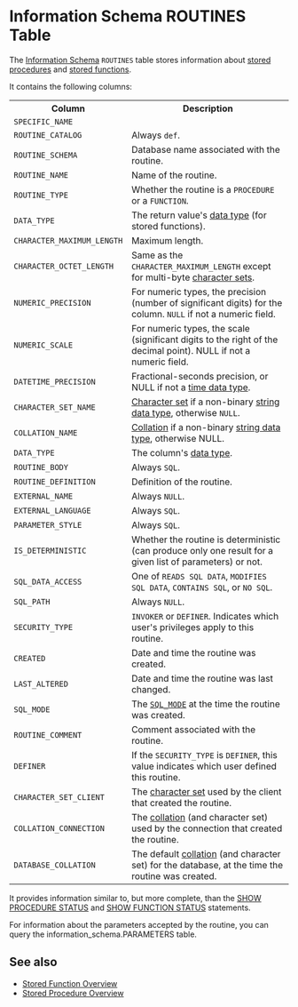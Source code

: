 # Information Schema ROUTINES Table

The [Information Schema](/kb/en/information_schema/) `ROUTINES` table stores information about [stored procedures](/programming-customizing-mariadb/stored-routines/stored-procedures/) and [stored functions](/programming-customizing-mariadb/stored-routines/stored-functions/).

It contains the following columns:

<table><tbody><tr><th>Column</th><th>Description</th></tr>
<tr><td><code>SPECIFIC_NAME</code></td><td></td></tr>
<tr><td><code>ROUTINE_CATALOG</code></td><td>Always <code>def</code>.</td></tr>
<tr><td><code>ROUTINE_SCHEMA</code></td><td>Database name associated with the routine.</td></tr>
<tr><td><code>ROUTINE_NAME</code></td><td>Name of the routine.</td></tr>
<tr><td><code>ROUTINE_TYPE</code></td><td>Whether the routine is a <code>PROCEDURE</code> or a <code>FUNCTION</code>.</td></tr>
<tr><td><code>DATA_TYPE</code></td><td>The return value's <a href="/kb/en/data-types/">data type</a> (for stored functions).</td></tr>
<tr><td><code>CHARACTER_MAXIMUM_LENGTH</code></td><td>Maximum length.</td></tr>
<tr><td><code>CHARACTER_OCTET_LENGTH</code></td><td>Same as the <code>CHARACTER_MAXIMUM_LENGTH</code> except for multi-byte <a href="/kb/en/data-types-character-sets-and-collations/">character sets</a>.</td></tr>
<tr><td><code>NUMERIC_PRECISION</code></td><td>For numeric types, the precision (number of significant digits) for the column. <code>NULL</code> if not a numeric field.</td></tr>
<tr><td><code>NUMERIC_SCALE</code></td><td>For numeric types, the scale (significant digits to the right of the decimal point). NULL if not a numeric field.</td></tr>
<tr><td><code>DATETIME_PRECISION</code></td><td>Fractional-seconds precision, or NULL if not a <a href="/kb/en/date-and-time-data-types/">time data type</a>.</td></tr>
<tr><td><code>CHARACTER_SET_NAME</code></td><td><a href="/kb/en/data-types-character-sets-and-collations/">Character set</a> if a non-binary <a href="/kb/en/string-data-types/">string data type</a>, otherwise <code>NULL</code>.</td></tr>
<tr><td><code>COLLATION_NAME</code></td><td><a href="/kb/en/data-types-character-sets-and-collations/">Collation</a> if a non-binary <a href="/kb/en/string-data-types/">string data type</a>, otherwise NULL.</td></tr>
<tr><td><code>DATA_TYPE</code></td><td>The column's <a href="/kb/en/data-types/">data type</a>.</td></tr>
<tr><td><code>ROUTINE_BODY</code></td><td>Always <code>SQL</code>.</td></tr>
<tr><td><code>ROUTINE_DEFINITION</code></td><td>Definition of the routine.</td></tr>
<tr><td><code>EXTERNAL_NAME</code></td><td>Always <code>NULL</code>.</td></tr>
<tr><td><code>EXTERNAL_LANGUAGE</code></td><td>Always <code>SQL</code>.</td></tr>
<tr><td><code>PARAMETER_STYLE</code></td><td>Always <code>SQL</code>.</td></tr>
<tr><td><code>IS_DETERMINISTIC</code></td><td>Whether the routine is deterministic (can produce only one result for a given list of parameters) or not.</td></tr>
<tr><td><code>SQL_DATA_ACCESS</code></td><td>One of <code>READS SQL DATA</code>, <code>MODIFIES SQL DATA</code>, <code>CONTAINS SQL</code>, or <code>NO SQL</code>.</td></tr>
<tr><td><code>SQL_PATH</code></td><td>Always <code>NULL</code>.</td></tr>
<tr><td><code>SECURITY_TYPE</code></td><td><code>INVOKER</code> or <code>DEFINER</code>. Indicates which user's privileges apply to this routine.</td></tr>
<tr><td><code>CREATED</code></td><td>Date and time the routine was created.</td></tr>
<tr><td><code>LAST_ALTERED</code></td><td>Date and time the routine was last changed.</td></tr>
<tr><td><code>SQL_MODE</code></td><td>The <code><a href="/kb/en/sql-mode/">SQL_MODE</a></code> at the time the routine was created.</td></tr>
<tr><td><code>ROUTINE_COMMENT</code></td><td>Comment associated with the routine.</td></tr>
<tr><td><code>DEFINER</code></td><td>If the <code>SECURITY_TYPE</code> is <code>DEFINER</code>, this value indicates which user defined this routine.</td></tr>
<tr><td><code>CHARACTER_SET_CLIENT</code></td><td>The <a href="/kb/en/data-types-character-sets-and-collations/">character set</a> used by the client that created the routine.</td></tr>
<tr><td><code>COLLATION_CONNECTION</code></td><td>The <a href="/kb/en/data-types-character-sets-and-collations/">collation</a> (and character set) used by the connection that created the routine.</td></tr>
<tr><td><code>DATABASE_COLLATION</code></td><td>The default <a href="/kb/en/data-types-character-sets-and-collations/">collation</a> (and character set) for the database, at the time the routine was created.</td></tr>
</tbody></table>

It provides information similar to, but more complete, than the [SHOW PROCEDURE STATUS](/sql-statements-structure/sql-statements/administrative-sql-statements/show/show-procedure-status/) and [SHOW FUNCTION STATUS](/sql-statements-structure/sql-statements/administrative-sql-statements/show/show-function-status/) statements.

For information about the parameters accepted by the routine, you can query the <a undefined>information_schema.PARAMETERS</a> table.

## See also

- [Stored Function Overview](/programming-customizing-mariadb/stored-routines/stored-functions/stored-function-overview/)
- [Stored Procedure Overview](/programming-customizing-mariadb/stored-routines/stored-procedures/stored-procedure-overview/)